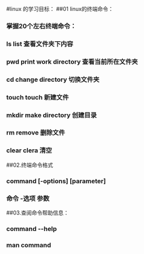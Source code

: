 #linux 的学习目标：
##01 linux的终端命令：
###	掌握20个左右终端命令：
###	ls     list     查看文件夹下内容
###	pwd    print work directory   查看当前所在文件夹
###	cd	change directory	切换文件夹
###	touch	touch	新建文件
###	mkdir	make directory	创建目录
###	rm	remove	删除文件
###	clear	clera   清空
##02.终端命令格式
###	command [-options] [parameter]
###	命令   	-选项	参数
##03.查阅命令帮助信息：
###	command --help
###  	man command
